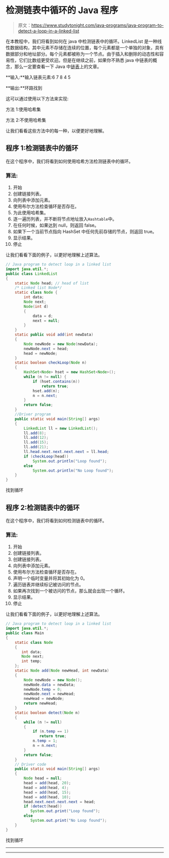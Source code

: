 # 检测链表中循环的 Java 程序

> 原文：<https://www.studytonight.com/java-programs/java-program-to-detect-a-loop-in-a-linked-list>

在本教程中，我们将看到如何在 java 中检测链表中的循环。LinkedList 是一种线性数据结构，其中元素不存储在连续的位置，每个元素都是一个单独的对象，具有数据部分和地址部分。每个元素都被称为一个节点。由于插入和删除的动态性和容易性，它们比数组更受欢迎。但是在继续之前，如果你不熟悉 java 中链表的概念，那么一定要查看一下 Java 中[链表](https://www.studytonight.com/java/linkedlist-in-collection-framework.php)上的文章。

**输入:**输入链表元素:6 7 8 4 5

**输出:**环路找到

这可以通过使用以下方法来实现:

方法 1:使用哈希集

方法 2:不使用哈希集

让我们看看这些方法中的每一种，以便更好地理解。

## 程序 1:检测链表中的循环

在这个程序中，我们将看到如何使用哈希方法检测链表中的循环。

### 算法:

1.  开始
2.  创建链接列表。
3.  向列表中添加元素。
4.  使用布尔方法检查循环是否存在。
5.  为此使用哈希集。
6.  逐一遍历列表，并不断将节点地址放入`Hashtable`中。
7.  在任何时候，如果达到 null，则返回 false。
8.  如果下一个当前节点指向 HashSet 中任何先前存储的节点，则返回 true。
9.  显示结果。
10.  停止

让我们看看下面的例子，以更好地理解上述算法。

```java
// Java program to detect loop in a linked list
import java.util.*;
public class LinkedList 
{
	static Node head; // head of list
	/* Linked list Node*/
	static class Node {
		int data;
		Node next;
		Node(int d)
		{
			data = d;
			next = null;
		}
	}
	static public void add(int newData)
	{
		Node newNode = new Node(newData);
		newNode.next = head;
		head = newNode;
	}
	static boolean checkLoop(Node n)
	{
		HashSet<Node> hset = new HashSet<Node>();
		while (n != null) {
			if (hset.contains(n))
				return true;
			hset.add(n);
			n = n.next;
		}
		return false;
	}
	//Driver program
	public static void main(String[] args)
	{
		LinkedList ll = new LinkedList();
		ll.add(8);
		ll.add(12);
		ll.add(15);
		ll.add(21);
		ll.head.next.next.next.next = ll.head;
		if (checkLoop(head))
			System.out.println("Loop found");
		else
			System.out.println("No Loop found");
	}
}
```

找到循环

## 程序 2:检测链表中的循环

在这个程序中，我们将看到如何检测链表中的循环。

### 算法:

1.  开始
2.  创建链接列表。
3.  创建链接列表。
4.  向列表中添加元素。
5.  使用布尔方法检查循环是否存在。
6.  声明一个临时变量并将其初始化为 0。
7.  遍历链表并继续标记被访问的节点。
8.  如果再次找到一个被访问的节点，那么就会出现一个循环。
9.  显示结果。
10.  停止

让我们看看下面的例子，以更好地理解上述算法。

```java
// Java program to detect loop in a linked list
import java.util.*;
public class Main
{
    static class Node
    {
       int data;
       Node next;
       int temp;
    };
    static Node add(Node newHead, int newData)
    {
        Node newNode = new Node();
        newNode.data = newData;
        newNode.temp = 0;
        newNode.next = newHead;
        newHead = newNode;
        return newHead;
    }
    static boolean detect(Node n)
    {
        while (n != null)
        {
            if (n.temp == 1)
               return true;
            n.temp = 1;
            n = n.next;
        }
        return false;
    }
    // Driver code
    public static void main(String[] args)
    {
        Node head = null;
        head = add(head, 20);
        head = add(head, 4);
        head = add(head, 15);
        head = add(head, 10);
        head.next.next.next.next = head;
        if (detect(head))
           System.out.print("Loop found");
        else
           System.out.print("No Loop found");
    }
}
```

找到循环

* * *

* * *